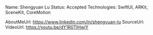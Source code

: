 Name: Shengyuan Lu
Status: Accepted
Technologies: SwiftUI, ARKit, SceneKit, CoreMotion

AboutMeUrl: https://www.linkedin.com/in/shengyuan-lu
SourceUrl: 
VideoUrl: https://youtu.be/dY1R0TIHwjY

<!---
EXAMPLE
Name: John Appleseed
Status: Submitted <or> Winner <or> Distinguished <or> Rejected
Technologies: SwiftUI, RealityKit, CoreGraphic

AboutMeUrl: https://linkedin.com/in/johnappleseed
SourceUrl: https://github.com/johnappleseed/wwdc2025
VideoUrl: https://youtu.be/ABCDE123456
-->
